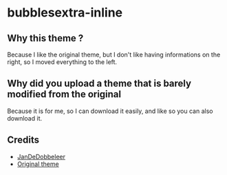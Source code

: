 # bubblesextra-inline

## Why this theme ?

Because I like the original theme, but I don't like having informations on the right, so I moved everything to the left.

## Why did you upload a theme that is barely modified from the original

Because it is for me, so I can download it easily, and like so you can also download it.

## Credits

- [JanDeDobbeleer](https://github.com/JanDeDobbeleer)
- [Original theme](https://github.com/JanDeDobbeleer/oh-my-posh/blob/main/themes/bubblesextra.omp.json)
